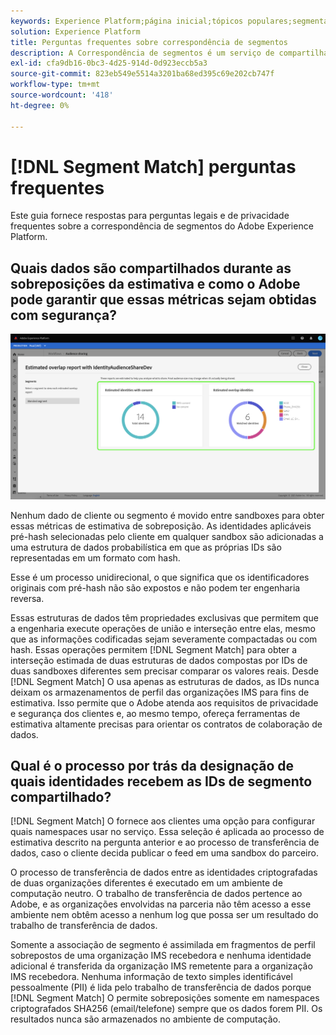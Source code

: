 ```yaml
---
keywords: Experience Platform;página inicial;tópicos populares;segmentação;Segmentação;Correspondência de segmentos;correspondência de segmentos
solution: Experience Platform
title: Perguntas frequentes sobre correspondência de segmentos
description: A Correspondência de segmentos é um serviço de compartilhamento de segmentos no Adobe Experience Platform que permite que dois ou mais usuários da Platform troquem dados de segmento de maneira segura, controlada e compatível com a privacidade.
exl-id: cfa9db16-0bc3-4d25-914d-0d923eccb5a3
source-git-commit: 823eb549e5514a3201ba68ed395c69e202cb747f
workflow-type: tm+mt
source-wordcount: '418'
ht-degree: 0%

---
```


# [!DNL Segment Match] perguntas frequentes

Este guia fornece respostas para perguntas legais e de privacidade frequentes sobre a correspondência de segmentos do Adobe Experience Platform.

## Quais dados são compartilhados durante as sobreposições da estimativa e como o Adobe pode garantir que essas métricas sejam obtidas com segurança?

![overlap-report.png](./images/overlap-report.png)

Nenhum dado de cliente ou segmento é movido entre sandboxes para obter essas métricas de estimativa de sobreposição. As identidades aplicáveis pré-hash selecionadas pelo cliente em qualquer sandbox são adicionadas a uma estrutura de dados probabilística em que as próprias IDs são representadas em um formato com hash.

Esse é um processo unidirecional, o que significa que os identificadores originais com pré-hash não são expostos e não podem ter engenharia reversa.

Essas estruturas de dados têm propriedades exclusivas que permitem que a engenharia execute operações de união e interseção entre elas, mesmo que as informações codificadas sejam severamente compactadas ou com hash. Essas operações permitem [!DNL Segment Match] para obter a interseção estimada de duas estruturas de dados compostas por IDs de duas sandboxes diferentes sem precisar comparar os valores reais. Desde [!DNL Segment Match] O usa apenas as estruturas de dados, as IDs nunca deixam os armazenamentos de perfil das organizações IMS para fins de estimativa. Isso permite que o Adobe atenda aos requisitos de privacidade e segurança dos clientes e, ao mesmo tempo, ofereça ferramentas de estimativa altamente precisas para orientar os contratos de colaboração de dados.

## Qual é o processo por trás da designação de quais identidades recebem as IDs de segmento compartilhado?

[!DNL Segment Match] O fornece aos clientes uma opção para configurar quais namespaces usar no serviço. Essa seleção é aplicada ao processo de estimativa descrito na pergunta anterior e ao processo de transferência de dados, caso o cliente decida publicar o feed em uma sandbox do parceiro.

O processo de transferência de dados entre as identidades criptografadas de duas organizações diferentes é executado em um ambiente de computação neutro. O trabalho de transferência de dados pertence ao Adobe, e as organizações envolvidas na parceria não têm acesso a esse ambiente nem obtêm acesso a nenhum log que possa ser um resultado do trabalho de transferência de dados.

Somente a associação de segmento é assimilada em fragmentos de perfil sobrepostos de uma organização IMS recebedora e nenhuma identidade adicional é transferida da organização IMS remetente para a organização IMS recebedora. Nenhuma informação de texto simples identificável pessoalmente (PII) é lida pelo trabalho de transferência de dados porque [!DNL Segment Match] O permite sobreposições somente em namespaces criptografados SHA256 (email/telefone) sempre que os dados forem PII. Os resultados nunca são armazenados no ambiente de computação.
